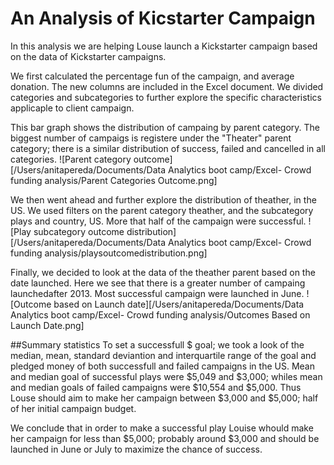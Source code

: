 # An Analysis of Kicstarter Campaign

In this analysis we are helping Louse launch a Kickstarter campaign based on the data of Kickstarter campaigns.

We first calculated the percentage fun of the campaign, and average donation. The new columns are included in the Excel document. We divided categories and subcategories to further explore the specific characteristics applicaple to client campaign. 

This bar graph shows the distribution of campaing by parent category. The biggest number of campaigs is registere under the "Theater" parent category; there is a similar distribution of success, failed and cancelled in all categories.
![Parent category outcome][/Users/anitapereda/Documents/Data Analytics boot camp/Excel- Crowd funding analysis/Parent Categories Outcome.png]

We then went ahead and further explore the distribution of theather, in the US. We used filters on the parent category theather, and the subcategory plays and country, US. More that half of the campaign were successful. 
![Play subcategory outcome distribution][/Users/anitapereda/Documents/Data Analytics boot camp/Excel- Crowd funding analysis/playsoutcomedistribution.png]

Finally, we decided to look at the data of the theather parent based on the date launched. Here we see that there is a greater number of campaing launchedafter 2013. Most successful campaign were launched in June.
![Outcome based on Launch date][/Users/anitapereda/Documents/Data Analytics boot camp/Excel- Crowd funding analysis/Outcomes Based on Launch Date.png]

##Summary statistics
To set a successfull $ goal; we took a look of the median, mean, standard deviantion and interquartile range of the goal and pledged money of both successfull and failed campaigns in the US. Mean and median goal of successful plays were $5,049 and $3,000; whiles mean and median goals of failed campaigns were $10,554 and $5,000. Thus Louse should aim to make her campaign between $3,000 and $5,000; half of her initial campaign budget.

We conclude that in order to make a successful play Louise whould make her campaign for less than $5,000; probably around $3,000 and should be launched in June or July to maximize the chance of success.
